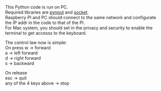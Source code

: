 This Python code is run on PC.  
Required libraries are [pynput](https://www.baidu.com/link?url=Gou0RxE2Ek5mbO8HIIwFChPP0NydAUJT7AmOBAswV9kpkucx4TFM9q5H-A5M8crc&wd=&eqid=903db7c60003a8fc000000035c26cd06)
and [socket](https://docs.python.org/3.6/library/socket.html).  
Raspberry PI and PC should connect to the same network and configurate the IP addr in the code to that of the PI.  
For Mac system, you should set in the privacy and security to enable the terminal to get accesss to the keyboard.  

The control law now is simple:  
On press
w -> forward  
a -> left forward  
d -> right forward  
s -> backward

On release  
esc -> quit  
any of the 4 keys above -> stop  
